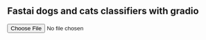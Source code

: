 ## Fastai dogs and cats classifiers with gradio

<input id="photo" type="file">
<div id="results"></div>
<script>
  async function loaded(reader) {
    const response = await fetch('https://chaozn-fastai-dogs-vs-cats.hf.space/api/predict', {
      method: "POST", body: JSON.stringify({ "data": [reader.result] }),
      headers: { "Content-Type": "application/json" }
    });
    const json = await response.json();
    const label = json['data'][0]['label'];
    results.innerHTML = `<br/><img src="${reader.result}" width="300"> <p>${label}</p>`
  }
  function read() {
    const reader = new FileReader();
    reader.addEventListener('load', () => loaded(reader))
    reader.readAsDataURL(photo.files[0]);
  }
  photo.addEventListener('input', read);
</script>

